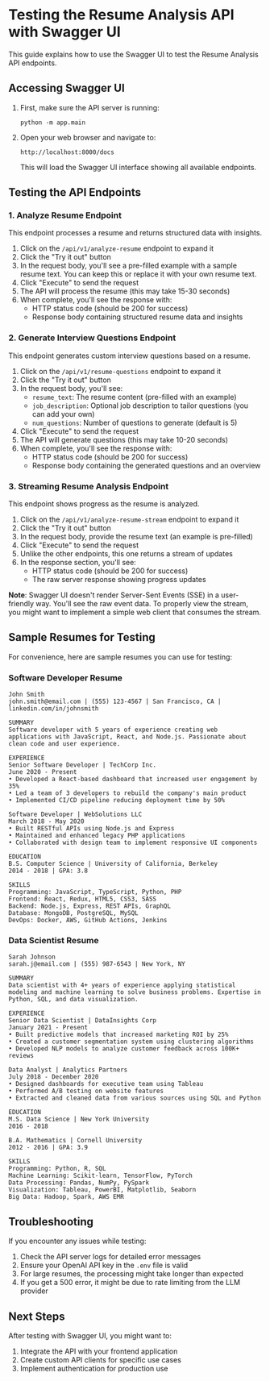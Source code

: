 # Testing the Resume Analysis API with Swagger UI

This guide explains how to use the Swagger UI to test the Resume Analysis API endpoints.

## Accessing Swagger UI

1. First, make sure the API server is running:
   ```
   python -m app.main
   ```

2. Open your web browser and navigate to:
   ```
   http://localhost:8000/docs
   ```

   This will load the Swagger UI interface showing all available endpoints.

## Testing the API Endpoints

### 1. Analyze Resume Endpoint

This endpoint processes a resume and returns structured data with insights.

1. Click on the `/api/v1/analyze-resume` endpoint to expand it
2. Click the "Try it out" button
3. In the request body, you'll see a pre-filled example with a sample resume text. You can keep this or replace it with your own resume text.
4. Click "Execute" to send the request
5. The API will process the resume (this may take 15-30 seconds)
6. When complete, you'll see the response with:
   - HTTP status code (should be 200 for success)
   - Response body containing structured resume data and insights

### 2. Generate Interview Questions Endpoint

This endpoint generates custom interview questions based on a resume.

1. Click on the `/api/v1/resume-questions` endpoint to expand it
2. Click the "Try it out" button
3. In the request body, you'll see:
   - `resume_text`: The resume content (pre-filled with an example)
   - `job_description`: Optional job description to tailor questions (you can add your own)
   - `num_questions`: Number of questions to generate (default is 5)
4. Click "Execute" to send the request
5. The API will generate questions (this may take 10-20 seconds)
6. When complete, you'll see the response with:
   - HTTP status code (should be 200 for success)
   - Response body containing the generated questions and an overview

### 3. Streaming Resume Analysis Endpoint

This endpoint shows progress as the resume is analyzed.

1. Click on the `/api/v1/analyze-resume-stream` endpoint to expand it
2. Click the "Try it out" button
3. In the request body, provide the resume text (an example is pre-filled)
4. Click "Execute" to send the request
5. Unlike the other endpoints, this one returns a stream of updates
6. In the response section, you'll see:
   - HTTP status code (should be 200 for success)
   - The raw server response showing progress updates

**Note**: Swagger UI doesn't render Server-Sent Events (SSE) in a user-friendly way. You'll see the raw event data. To properly view the stream, you might want to implement a simple web client that consumes the stream.

## Sample Resumes for Testing

For convenience, here are sample resumes you can use for testing:

### Software Developer Resume
```
John Smith
john.smith@email.com | (555) 123-4567 | San Francisco, CA | linkedin.com/in/johnsmith

SUMMARY
Software developer with 5 years of experience creating web applications with JavaScript, React, and Node.js. Passionate about clean code and user experience.

EXPERIENCE
Senior Software Developer | TechCorp Inc.
June 2020 - Present
• Developed a React-based dashboard that increased user engagement by 35%
• Led a team of 3 developers to rebuild the company's main product
• Implemented CI/CD pipeline reducing deployment time by 50%

Software Developer | WebSolutions LLC
March 2018 - May 2020
• Built RESTful APIs using Node.js and Express
• Maintained and enhanced legacy PHP applications
• Collaborated with design team to implement responsive UI components

EDUCATION
B.S. Computer Science | University of California, Berkeley
2014 - 2018 | GPA: 3.8

SKILLS
Programming: JavaScript, TypeScript, Python, PHP
Frontend: React, Redux, HTML5, CSS3, SASS
Backend: Node.js, Express, REST APIs, GraphQL
Database: MongoDB, PostgreSQL, MySQL
DevOps: Docker, AWS, GitHub Actions, Jenkins
```

### Data Scientist Resume
```
Sarah Johnson
sarah.j@email.com | (555) 987-6543 | New York, NY

SUMMARY
Data scientist with 4+ years of experience applying statistical modeling and machine learning to solve business problems. Expertise in Python, SQL, and data visualization.

EXPERIENCE
Senior Data Scientist | DataInsights Corp
January 2021 - Present
• Built predictive models that increased marketing ROI by 25%
• Created a customer segmentation system using clustering algorithms
• Developed NLP models to analyze customer feedback across 100K+ reviews

Data Analyst | Analytics Partners
July 2018 - December 2020
• Designed dashboards for executive team using Tableau
• Performed A/B testing on website features
• Extracted and cleaned data from various sources using SQL and Python

EDUCATION
M.S. Data Science | New York University
2016 - 2018

B.A. Mathematics | Cornell University
2012 - 2016 | GPA: 3.9

SKILLS
Programming: Python, R, SQL
Machine Learning: Scikit-learn, TensorFlow, PyTorch
Data Processing: Pandas, NumPy, PySpark
Visualization: Tableau, PowerBI, Matplotlib, Seaborn
Big Data: Hadoop, Spark, AWS EMR
```

## Troubleshooting

If you encounter any issues while testing:

1. Check the API server logs for detailed error messages
2. Ensure your OpenAI API key in the `.env` file is valid
3. For large resumes, the processing might take longer than expected
4. If you get a 500 error, it might be due to rate limiting from the LLM provider

## Next Steps

After testing with Swagger UI, you might want to:

1. Integrate the API with your frontend application
2. Create custom API clients for specific use cases
3. Implement authentication for production use
